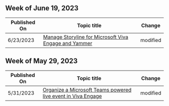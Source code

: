 <!-- This file is generated automatically each week. Changes made to this file will be overwritten.-->



## Week of June 19, 2023


| Published On |Topic title | Change |
|------|------------|--------|
| 6/23/2023 | [Manage Storyline for Microsoft Viva Engage and Yammer](/Yammer/configure-your-yammer-network/manage-storyline-viva) | modified |


## Week of May 29, 2023


| Published On |Topic title | Change |
|------|------------|--------|
| 5/31/2023 | [Organize a Microsoft Teams powered live event in Viva Engage](/Yammer/manage-yammer-groups/yammer-live-events) | modified |
